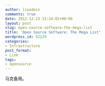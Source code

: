 ```yaml
---
author: liuadmin
comments: true
date: 2012-12-23 15:24:02+00:00
layout: post
slug: open-source-software-the-mega-list
title: 'Open Source Software: The Mega List'
wordpress_id: 52229
categories:
- Infrastructure
post_format:
- Link
tags:
- opensource
---
```


马克备用。
